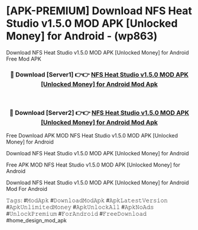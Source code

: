 # [APK-PREMIUM] Download NFS Heat Studio v1.5.0 MOD APK [Unlocked Money] for Android - (wp863)
Download NFS Heat Studio v1.5.0 MOD APK [Unlocked Money] for Android Free Mod APK

<div align="center">
<h3>🔴 Download [Server1] 👉👉 <a href="https://apk-comot.site?title=NFS_Heat_Studio_v1.5.0_MOD_APK_[Unlocked_Money]_for_Android">NFS Heat Studio v1.5.0 MOD APK [Unlocked Money] for Android Mod Apk</a></h3><br>

<h3>🔴 Download [Server2] 👉👉 <a href="https://apk-comot.site?title=NFS_Heat_Studio_v1.5.0_MOD_APK_[Unlocked_Money]_for_Android">NFS Heat Studio v1.5.0 MOD APK [Unlocked Money] for Android Mod Apk</a></h3>
</div>


Free Download APK MOD NFS Heat Studio v1.5.0 MOD APK [Unlocked Money] for Android

Download NFS Heat Studio v1.5.0 MOD APK [Unlocked Money] for Android 

Free APK MOD NFS Heat Studio v1.5.0 MOD APK [Unlocked Money] for Android 

Download NFS Heat Studio v1.5.0 MOD APK [Unlocked Money] for Android Mod For Android

𝚃𝚊𝚐𝚜: #𝙼𝚘𝚍𝙰𝚙𝚔 #𝙳𝚘𝚠𝚗𝚕𝚘𝚊𝚍𝙼𝚘𝚍𝙰𝚙𝚔 #𝙰𝚙𝚔𝙻𝚊𝚝𝚎𝚜𝚝𝚅𝚎𝚛𝚜𝚒𝚘𝚗 #𝙰𝚙𝚔𝚄𝚗𝚕𝚒𝚖𝚒𝚝𝚎𝚍𝙼𝚘𝚗𝚎𝚢 #𝙰𝚙𝚔𝚄𝚗𝚕𝚘𝚌𝚔𝙰𝚕𝚕 #𝙰𝚙𝚔𝙽𝚘𝙰𝚍𝚜 #𝚄𝚗𝚕𝚘𝚌𝚔𝙿𝚛𝚎𝚖𝚒𝚞𝚖 #𝙵𝚘𝚛𝙰𝚗𝚍𝚛𝚘𝚒𝚍 #𝙵𝚛𝚎𝚎𝙳𝚘𝚠𝚗𝚕𝚘𝚊𝚍 #home_design_mod_apk